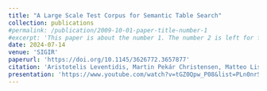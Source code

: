 ```yaml
---
title: "A Large Scale Test Corpus for Semantic Table Search"
collection: publications
#permalink: /publication/2009-10-01-paper-title-number-1
#excerpt: 'This paper is about the number 1. The number 2 is left for future work.'
date: 2024-07-14
venue: 'SIGIR'
paperurl: 'https://doi.org/10.1145/3626772.3657877'
citation: 'Aristotelis Leventidis, Martin Pekár Christensen, Matteo Lissandrini, Laura Di Rocco, Katja Hose, Renée J. Miller. (2024). &quot;A Large Scale Test Corpus for Semantic Table Search.&quot; <i>SIGIR 2024</i>.'
presentation: 'https://www.youtube.com/watch?v=tGZ0Qpw_P08&list=PLn0nrSd4xjjZkSgpsMgcESdr-_Zw7a3Zl&index=114&ab_channel=AssociationforComputingMachinery%28ACM%29'
---
```


<!--The contents above will be part of a list of publications, if the user clicks the link for the publication than the contents of section will be rendered as a full page, allowing you to provide more information about the paper for the reader. When publications are displayed as a single page, the contents of the above "citation" field will automatically be included below this section in a smaller font.-->
